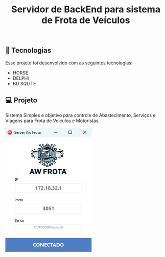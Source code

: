 
<h1 align="center"> Servidor de BackEnd para sistema de Frota de Veículos  </h1>
<br>



## 🚀 Tecnologias

Esse projeto foi desenvolvido com as seguintes tecnologias:

- HORSE
- DELPHI
- BD SQLITE

## 💻 Projeto

Sistema Simples e objetivo para controle de Abastecimento, Serviços e Viagens para Frota de Veiculos e Motoristas.<br>


<img src="/layout.png">
